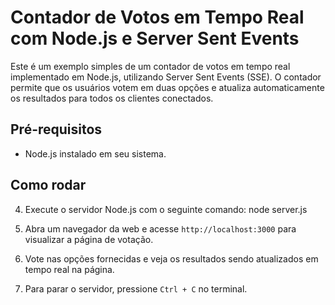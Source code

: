 # Contador de Votos em Tempo Real com Node.js e Server Sent Events

Este é um exemplo simples de um contador de votos em tempo real implementado em Node.js, utilizando Server Sent Events (SSE). O contador permite que os usuários votem em duas opções e atualiza automaticamente os resultados para todos os clientes conectados.

## Pré-requisitos

- Node.js instalado em seu sistema.

## Como rodar

4. Execute o servidor Node.js com o seguinte comando: node server.js

5. Abra um navegador da web e acesse `http://localhost:3000` para visualizar a página de votação.

6. Vote nas opções fornecidas e veja os resultados sendo atualizados em tempo real na página.

7. Para parar o servidor, pressione `Ctrl + C` no terminal.


